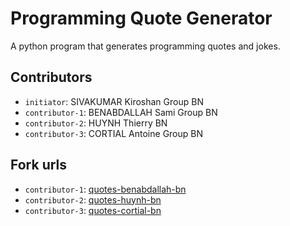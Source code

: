 # Programming Quote Generator

A python program that generates programming quotes and jokes.

## Contributors
- `initiator`: SIVAKUMAR Kiroshan Group BN
- `contributor-1`: BENABDALLAH Sami Group BN
- `contributor-2`: HUYNH Thierry BN
- `contributor-3`: CORTIAL Antoine Group BN 

## Fork urls
- `contributor-1`: [quotes-benabdallah-bn](https://github.com/Problemot/quotes-benabdallah-bn.git)
- `contributor-2`: [quotes-huynh-bn](https://github.com/Chinegeki/quotes-huynh-bn.git)
- `contributor-3`: [quotes-cortial-bn](url-3)
